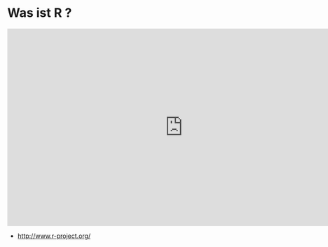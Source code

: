 # Was ist R ?

<iframe width="800" height="450" src="https://www.youtube-nocookie.com/embed/S7RyYFy3yK8?showinfo=0" frameborder="0" allowfullscreen></iframe>

* http://www.r-project.org/

